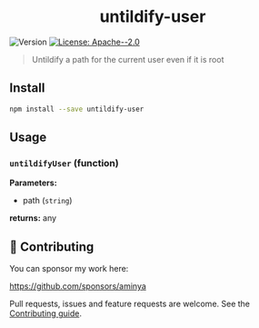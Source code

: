 <h1 align="center">untildify-user</h1>
<p>
  <img alt="Version" src="https://img.shields.io/badge/version-1.0.0-blue.svg?cacheSeconds=2592000" />
  <a href="#" target="_blank">
    <img alt="License: Apache--2.0" src="https://img.shields.io/badge/License-Apache--2.0-yellow.svg" />
  </a>
</p>

> Untildify a path for the current user even if it is root

## Install

```sh
npm install --save untildify-user
```

## Usage

<!-- INSERT GENERATED DOCS START -->

### `untildifyUser` (function)

**Parameters:**

- path (`string`)

**returns:** any

<!-- INSERT GENERATED DOCS END -->

## 🤝 Contributing

You can sponsor my work here:

https://github.com/sponsors/aminya

Pull requests, issues and feature requests are welcome.
See the [Contributing guide](https://github.com/aminya/setup-cpp/blob/master/CONTRIBUTING.md).
